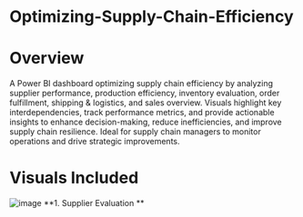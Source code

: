 # Optimizing-Supply-Chain-Efficiency
# Overview
A Power BI dashboard optimizing supply chain efficiency by analyzing supplier performance, production efficiency, inventory evaluation, order fulfillment, shipping & logistics, and sales overview. Visuals highlight key interdependencies, track performance metrics, and provide actionable insights to enhance decision-making, reduce inefficiencies, and improve supply chain resilience. Ideal for supply chain managers to monitor operations and drive strategic improvements.
# Visuals Included
![image](https://github.com/user-attachments/assets/0e45ebe1-f512-4209-8923-29853cb0beb0)
**1. Supplier Evaluation
**
